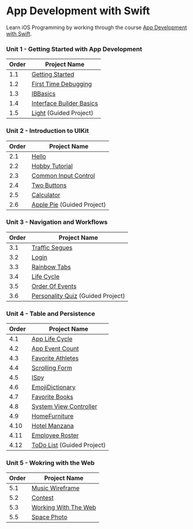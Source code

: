 # App Development with Swift

Learn iOS Programming by working through the course [App Development with Swift](https://itunes.apple.com/us/book/app-development-with-swift/id1219117996).

### Unit 1 - Getting Started with App Development
  |Order|Project Name
  |---|---
  |1.1|[Getting Started](./GettingStarted) 
  |1.2|[First Time Debugging](./FirstTimeDebugging) 
  |1.3|[IBBasics](./IBBasics) 
  |1.4|[Interface Builder Basics](./InterfaceBuilderBasics) 
  |1.5|[Light](./Light) (Guided Project)

### Unit 2 - Introduction to UIKit
  |Order|Project Name
  |---|---
  |2.1|[Hello](./Hello)
  |2.2|[Hobby Tutorial](./HobbyTutorial)
  |2.3|[Common Input Control](./CommonInputControls)
  |2.4|[Two Buttons](./TwoButtons)
  |2.5|[Calculator](./Calculator)
  |2.6|[Apple Pie](./ApplePie) (Guided Project)
  
### Unit 3 - Navigation and Workflows
  |Order|Project Name
  |---|---
  |3.1|[Traffic Segues](./TrafficSegues)
  |3.2|[Login](./Login)
  |3.3|[Rainbow Tabs](./RainbowTabs)
  |3.4|[Life Cycle](./LifeCycle)
  |3.5|[Order Of Events](./OrderOfEvents)
  |3.6|[Personality Quiz](./PersonalityQuiz) (Guided Project)
  
### Unit 4 - Table and Persistence
|Order|Project Name
|---|---
|4.1|[App Life Cycle](./AppLifeCycle)
|4.2|[App Event Count](./AppEventCount)
|4.3|[Favorite Athletes](./FavoriteAthlete)
|4.4|[Scrolling Form](./ScrollingForm)
|4.5|[ISpy](./ISpy)
|4.6|[EmojiDictionary](./EmojiDictionary)
|4.7|[Favorite Books](./FavoriteBook)
|4.8|[System View Controller](./SystemViewControllers)
|4.9|[HomeFurniture](./HomeFurniture)
|4.10|[Hotel Manzana](./HotelManzana)
|4.11|[Employee Roster](./EmployeeRoster)
|4.12|[ToDo List](./ToDoList) (Guided Project)

### Unit 5 - Wokring with the Web
|Order|Project Name
|---|---
|5.1|[Music Wireframe](./MusicWireframe)
|5.2|[Contest](./Contest)
|5.3|[Working With The Web](./WorkingWithTheWeb)
|5.5|[Space Photo](./SpacePhoto)

